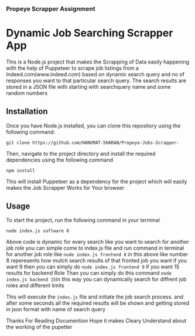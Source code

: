 ### Propeye Scrapper Assignment

<h1>Dynamic Job Searching Scrapper App</h1>
   <p>This is a Node.js project that makes the Scrapping of Data easily happening with the help of  Puppeteer to scrape job listings from a Indeed.com(www.indeed.com)  based on dynamic search query and no of responses you want to that particular search query. The search results are stored in a JSON file with starting with searchquery name and some random numbers</p>
<h2>Installation</h2>
</p>
<p>Once you have Node.js installed, you can clone this repository using the following command:</p>
<code>git clone https://github.com/HANUMAT-SHARAN/Propeye-Jobs-Scrapper-</code>

<p>Then, navigate to the project directory and install the required dependencies using the following command</p>
<code>npm install</code>

<p>This will install Puppeteer  as a dependency for the project which will easily makes the Job Scrapper Works for Your browser</p>
<h2>Usage</h2>

<p>To start the project, run the following command in your terminal</p>
<code>node index.js software 6</code>
<p>Above code is dynamic for every search like you want to search for another job role you can simple come to index.js file and run command in terminal for another job role like <code>node index.js frontend 8</code>
in this above like number 8 reperesents how mutch search results of that fronted job you want if you want 9 then you can simply do <code>node index.js frontend 9</code>
if you want 15 results for backend Role Than you can simply do this command
<code>node index.js backend 15</code>in this way you can dynamically search for diffrent job roles and different limits 
</p>


<p>This will execute the <code>index.js</code> file and initiate the job search process. and after some seconds all the required results will be shown and   getting stored in json format with name of search query  </p>
<p>Thanks For Reading Documention Hope it makes Cleary Understand about the working of the pupetter</p>



